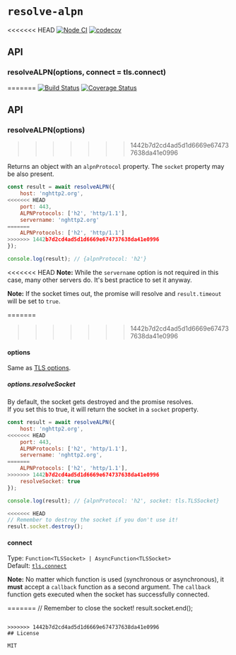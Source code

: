 # `resolve-alpn`

<<<<<<< HEAD
[![Node CI](https://github.com/szmarczak/resolve-alpn/workflows/Node%20CI/badge.svg)](https://github.com/szmarczak/resolve-alpn/actions)
[![codecov](https://codecov.io/gh/szmarczak/resolve-alpn/branch/master/graph/badge.svg)](https://codecov.io/gh/szmarczak/resolve-alpn)

## API

### resolveALPN(options, connect = tls.connect)
=======
[![Build Status](https://travis-ci.org/szmarczak/resolve-alpn.svg?branch=master)](https://travis-ci.org/szmarczak/resolve-alpn) [![Coverage Status](https://coveralls.io/repos/github/szmarczak/resolve-alpn/badge.svg?branch=master)](https://coveralls.io/github/szmarczak/resolve-alpn?branch=master)

## API

### resolveALPN(options)
>>>>>>> 1442b7d2cd4ad5d1d6669e674737638da41e0996

Returns an object with an `alpnProtocol` property. The `socket` property may be also present.

```js
const result = await resolveALPN({
	host: 'nghttp2.org',
<<<<<<< HEAD
	port: 443,
	ALPNProtocols: ['h2', 'http/1.1'],
	servername: 'nghttp2.org'
=======
	ALPNProtocols: ['h2', 'http/1.1']
>>>>>>> 1442b7d2cd4ad5d1d6669e674737638da41e0996
});

console.log(result); // {alpnProtocol: 'h2'}
```

<<<<<<< HEAD
**Note:** While the `servername` option is not required in this case, many other servers do. It's best practice to set it anyway.

**Note:** If the socket times out, the promise will resolve and `result.timeout` will be set to `true`.

=======
>>>>>>> 1442b7d2cd4ad5d1d6669e674737638da41e0996
#### options

Same as [TLS options](https://nodejs.org/api/tls.html#tls_tls_connect_options_callback).

##### options.resolveSocket

By default, the socket gets destroyed and the promise resolves.<br>
If you set this to true, it will return the socket in a `socket` property.

```js
const result = await resolveALPN({
	host: 'nghttp2.org',
<<<<<<< HEAD
	port: 443,
	ALPNProtocols: ['h2', 'http/1.1'],
	servername: 'nghttp2.org',
=======
	ALPNProtocols: ['h2', 'http/1.1'],
>>>>>>> 1442b7d2cd4ad5d1d6669e674737638da41e0996
	resolveSocket: true
});

console.log(result); // {alpnProtocol: 'h2', socket: tls.TLSSocket}

<<<<<<< HEAD
// Remember to destroy the socket if you don't use it!
result.socket.destroy();
```

#### connect

Type: `Function<TLSSocket> | AsyncFunction<TLSSocket>`\
Default: [`tls.connect`](https://nodejs.org/dist/latest-v16.x/docs/api/tls.html#tls_tls_connect_options_callback)

**Note:** No matter which function is used (synchronous or asynchronous), it **must** accept a `callback` function as a second argument. The `callback` function gets executed when the socket has successfully connected.

=======
// Remember to close the socket!
result.socket.end();
```

>>>>>>> 1442b7d2cd4ad5d1d6669e674737638da41e0996
## License

MIT
